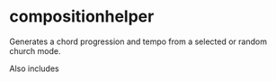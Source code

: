 # compositionhelper
Generates a chord progression and tempo from a selected or random church mode.

Also includes 
